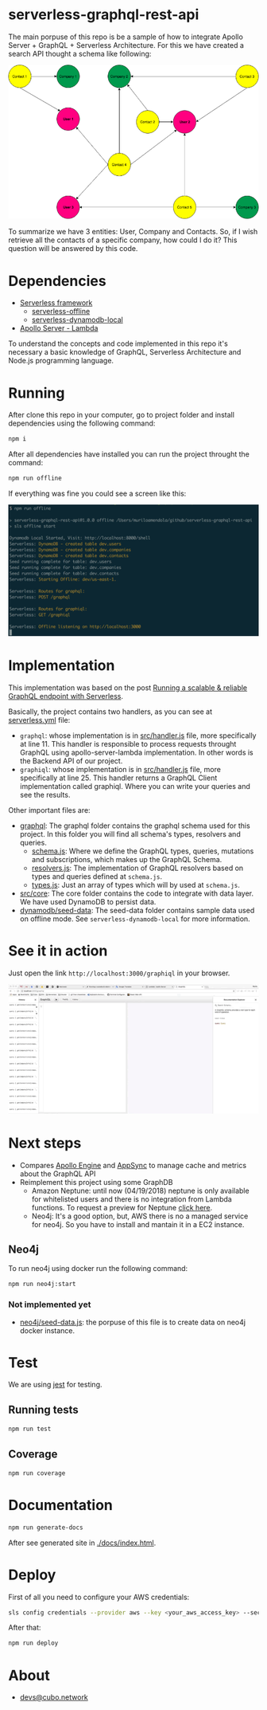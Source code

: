 serverless-graphql-rest-api
===========================

The main porpuse of this repo is be a sample of how to integrate Apollo Server + GraphQL + Serverless Architecture. For this we have created a search API thought a schema like following:

![Model](./docs/images/model.png)

To summarize we have 3 entities: User, Company and Contacts. So, if I wish retrieve all the contacts of a specific company, how could I do it? This question will be answered by this code.

# Dependencies

* [Serverless framework](https://serverless.com)
  * [serverless-offline](https://github.com/dherault/serverless-offline) 
  * [serverless-dynamodb-local](https://github.com/99xt/serverless-dynamodb-local) 
* [Apollo Server - Lambda](https://www.apollographql.com/docs/apollo-server/servers/lambda.html)

To understand the concepts and code implemented in this repo it's necessary a basic knowledge of GraphQL, Serverless Architecture and Node.js programming language.

# Running

After clone this repo in your computer, go to project folder and install dependencies using the following command:

```bash
npm i
```

After all dependencies have installed you can run the project throught the command:

```bash
npm run offline
```

If everything was fine you could see a screen like this:

![Running Offline](./docs/images/running_offline.png)

# Implementation

This implementation was based on the post [Running a scalable & reliable GraphQL endpoint with Serverless](https://serverless.com/blog/running-scalable-reliable-graphql-endpoint-with-serverless/).

Basically, the project contains two handlers, as you can see at [serverless.yml](./serverless.yml) file:

* `graphql`: whose implementation is in [src/handler.js](./src/handler.js) file, more specifically at line 11. This handler is responsible to process requests throught GraphQL using apollo-server-lambda implementation. In other words is the Backend API of our project.
* `graphiql`: whose implementation is in [src/handler.js](./src/handler.js) file, more specifically at line 25. This handler returns a GraphQL Client implementation called graphiql. Where you can write your queries and see the results.

Other important files are:

* [graphql](./src/graphql/): The graphql folder contains the graphql schema used for this project. In this folder you will find all schema's types, resolvers and queries. 
  * [schema.js](./src/graphql/schema.js): Where we define the GraphQL types, queries, mutations and subscriptions, which makes up the GraphQL Schema.
  * [resolvers.js](./src/graphql/resolvers.js): The implementation of GraphQL resolvers based on types and queries defined at `schema.js`.
  * [types.js](./src/graphql/types.js): Just an array of types which will by used at `schema.js`.
* [src/core](./src/core/): The core folder contains the code to integrate with data layer. We have used DynamoDB to persist data.
* [dynamodb/seed-data](./dynamodb/seed-data/): The seed-data folder contains sample data used on offline mode. See `serverless-dynamodb-local` for more information.

# See it in action

Just open the link `http://localhost:3000/graphiql` in your browser.

![In action](./docs/images/in_action.gif)

# Next steps

* Compares [Apollo Engine](https://www.apollographql.com/docs/engine/setup-lambda.html) and [AppSync](https://hackernoon.com/running-a-scalable-reliable-graphql-endpoint-with-serverless-24c3bb5acb43) to manage cache and metrics about the GraphQL API
* Reimplement this project using some GraphDB
  * Amazon Neptune: until now (04/19/2018) neptune is only available for whitelisted users and there is no integration from Lambda functions. To request a preview for Neptune [click here](https://pages.awscloud.com/NeptunePreview.html).
  * Neo4j: It's a good option, but, AWS there is no a managed service for neo4j. So you have to install and mantain it in a EC2 instance.

## Neo4j

To run neo4j using docker run the following command:

```bash
npm run neo4j:start
```

### Not implemented yet

* [neo4j/seed-data.js](./neo4j/seed-data.js): the porpuse of this file is to create data on neo4j docker instance.

# Test

We are using [jest](https://facebook.github.io/jest/docs/en/getting-started.html) for testing.

## Running tests

```bash
npm run test
```

## Coverage

```bash
npm run coverage
```

# Documentation

```bash
npm run generate-docs
```

After see generated site in [./docs/index.html](./docs/index.html).

# Deploy

First of all you need to configure your AWS credentials:

```bash
sls config credentials --provider aws --key <your_aws_access_key> --secret <your_aws_secret_key>
```

After that:

```bash
npm run deploy
```

# About

* devs@cubo.network